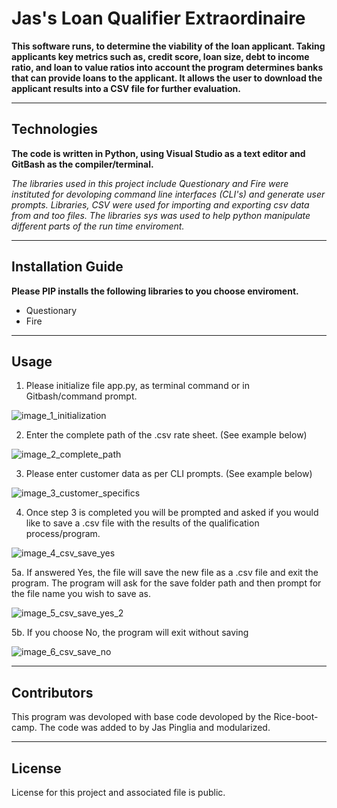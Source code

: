 # Jas's Loan Qualifier Extraordinaire

**This software runs, to determine the viability of the loan applicant. Taking applicants key metrics such as, credit score, loan size, debt to income ratio, and loan to value ratios into account the program determines banks that can provide loans to the applicant. It allows the user to download the applicant results into a CSV file for further evaluation.**

---

## Technologies

**The code is written in Python, using Visual Studio as a text editor and GitBash as the compiler/terminal.** 

*The libraries used in this project include Questionary and Fire were instituted for devoloping command line interfaces (CLI's) and generate user prompts. Libraries, CSV were used for importing and exporting csv data from and too files. The libraries sys was used to help python manipulate different parts of the run time enviroment.*

---

## Installation Guide

**Please PIP installs the following libraries to you choose enviroment.** 
- Questionary
- Fire

---

## Usage

1. Please initialize file app.py, as terminal command or in Gitbash/command prompt. 

![image_1_initialization](https://user-images.githubusercontent.com/95830866/148705039-87ebf7e9-dc54-4aa7-b7fd-1fe5b2b98621.PNG)

2. Enter the complete path of the .csv rate sheet. (See example below)

![image_2_complete_path](https://user-images.githubusercontent.com/95830866/148705052-a15618b8-0637-4df9-9875-b1cadb233560.PNG)

3. Please enter customer data as per CLI prompts. (See example below)

![image_3_customer_specifics](https://user-images.githubusercontent.com/95830866/148705061-722d9239-3b7b-400e-b679-becf4c95ac75.PNG)

4. Once step 3 is completed you will be prompted and asked if you would like to save a .csv file with the results of the qualification process/program.  

![image_4_csv_save_yes](https://user-images.githubusercontent.com/95830866/148705081-1c402c19-4d01-4603-b595-c4803e5fb8b4.PNG)

5a. If answered Yes, the file will save the new file as a .csv file and exit the program. The program will ask for the save folder path and then prompt for the file name you wish to save as. 

![image_5_csv_save_yes_2](https://user-images.githubusercontent.com/95830866/148705084-128968d5-3e14-41b2-8521-42561e303df4.PNG)

5b. If you choose No, the program will exit without saving

![image_6_csv_save_no](https://user-images.githubusercontent.com/95830866/148705089-da456025-7e41-48bf-bff5-915e602e872f.PNG)

---

## Contributors

This program was devoloped with base code devoloped by the Rice-boot-camp. The code was added to by Jas Pinglia and modularized. 

---

## License

License for this project and associated file is public.
